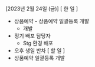 [2023년 2월 24일 (금)]
[ 한 일 ]
* 상품예약 - 상품예약 일괄등록 개발
    * 개발
* 정기 배포 담당자
    * Stg 환경 배포
* 오후 생일 반차 
[ 할 일 ]
* 상품예약 일괄등록 개발
